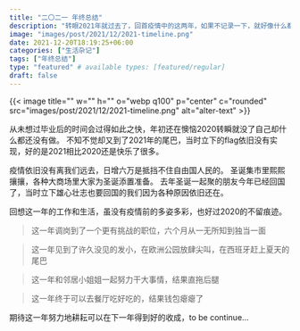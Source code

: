 ```yaml
---
title: "二〇二一 年终总结"
description: "转眼2021年就过去了，回首疫情中的这两年，如果不记录一下，就好像什么都没有发生过一样。"
image: "images/post/2021/12/2021-timeline.png"
date: 2021-12-20T18:19:25+06:00
categories: ["生活杂记"]
tags: ["年终总结"]
type: "featured" # available types: [featured/regular]
draft: false
---
```

{{< image title="" w="" h="" o="webp q100" p="center" c="rounded" src="images/post/2021/12/2021-timeline.png" alt="alter-text" >}}

从未想过毕业后的时间会过得如此之快，年初还在懊恼2020转瞬就没了自己却什么都还没有做。
不知不觉却又到了2021年的尾巴，当时立下的flag依旧没有实现，好的是2021相比2020还是快乐了很多。


疫情依旧没有离我们远去，日增六万是抵挡不住自由国人民的。
圣诞集市里熙熙攘攘，各种大商场里大家为圣诞添置准备。
去年圣诞一起聚的朋友今年已经回国了，当时立下雄心壮志也要回国的我们因为各种原因依旧还在。

回想这一年的工作和生活，虽没有疫情前的多姿多彩，也好过2020的不留痕迹。
> 这一年调岗到了一个更有挑战的职位，六个月从一无所知到独当一面

> 这一年见到了许久没见的发小，在欧洲公园放肆尖叫，在西班牙赶上夏天的尾巴

> 这一年和邻居小姐姐一起努力干大事情，结果直拖后腿

> 这一年终于可以去餐厅吃好吃的，结果钱包瘪瘪了

期待这一年努力地耕耘可以在下一年得到好的收成，to be continue...